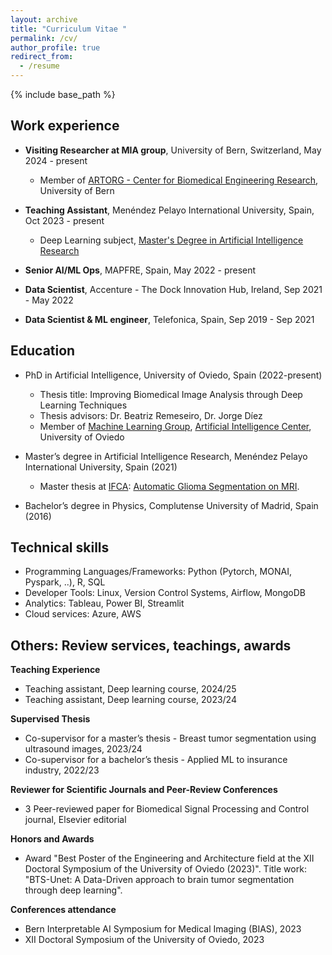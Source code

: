 ```yaml
---
layout: archive
title: "Curriculum Vitae "
permalink: /cv/
author_profile: true
redirect_from:
  - /resume
---
```


{% include base_path %}

## Work experience

* **Visiting Researcher at MIA group**, University of Bern, Switzerland, May 2024 - present
  * Member of [ARTORG - Center for Biomedical Engineering Research](https://www.artorg.unibe.ch/), University of Bern

* **Teaching Assistant**, Menéndez Pelayo International University, Spain, Oct 2023 - present
  * Deep Learning subject, [Master's Degree in Artificial Intelligence Research](https://www.uimp.es/postgrado/estudios/fichaestudio.php?plan=P04C&any=2023-24&verasi=N&lan=en)

* **Senior AI/ML Ops**, MAPFRE, Spain, May 2022 - present

* **Data Scientist**, Accenture - The Dock Innovation Hub, Ireland, Sep 2021 - May 2022

* **Data Scientist & ML engineer**, Telefonica, Spain, Sep 2019 - Sep 2021

## Education

* PhD in Artificial Intelligence, University of Oviedo, Spain (2022-present)
  * Thesis title: Improving Biomedical Image Analysis through Deep Learning Techniques
  * Thesis advisors: Dr. Beatriz Remeseiro, Dr. Jorge Díez
  * Member of [Machine Learning Group](https://www.aic.uniovi.es/mlgroup/), [Artificial Intelligence Center](https://www.aic.uniovi.es/), University of Oviedo

* Master’s degree in Artificial Intelligence Research, Menéndez Pelayo International University, Spain (2021)
  * Master thesis at [IFCA](https://ifca.unican.es/en-us): [Automatic Glioma Segmentation on MRI](https://scholar.google.es/citations?view_op=view_citation&hl=es&user=pGHSxGMAAAAJ&citation_for_view=pGHSxGMAAAAJ:u5HHmVD_uO8C). 

* Bachelor’s degree in Physics, Complutense University of Madrid, Spain (2016)


## Technical skills

* Programming Languages/Frameworks: Python (Pytorch, MONAI, Pyspark, ..), R, SQL
* Developer Tools: Linux, Version Control Systems, Airflow, MongoDB
* Analytics: Tableau, Power BI, Streamlit
* Cloud services: Azure, AWS

[//]: # (## Research overview)

[//]: # ()
[//]: # (* Research Interests: Machine learning &#40;ML&#41; for medical image analysis, computer-aided detection and diagnosis, medical image acquisition, ML methods development, clinical integration)

[//]: # (* Main research themes)

[//]: # (  * Strategies for learning from limited medical data)

[//]: # (  * Interpretable ML)

[//]: # (  * Human-in-the-loop systems)

[//]: # (  * Robust ML and uncertainty quantification)

[//]: # (  * ML-based MR image reconstruction)

[//]: # (  * Statistical modelling of big medical &#40;imaging&#41; data)

[//]: # ()
[//]: # (## Organization of scientific meetings)

[//]: # ()
[//]: # (* Programme Committee for Medical Imaging with Deep Learning &#40;MIDL&#41; conference 2023)

[//]: # (* Programme Chair for Medical Imaging with Deep Learning &#40;MIDL&#41; conference 2022)

[//]: # (* Co-organizer of the MICCAI workshop on Uncertainty for Safe Utilization of Reporting and Enhancing in medical image applications &#40;UNSURE&#41; 2019--2023)

[//]: # (* Co-organizer of the MICCAI workshop on AI for Treatment Response Assessment and Prediction &#40;AI4Treat&#41; 2023)

[//]: # ()
[//]: # (## Other services and review activities )

[//]: # ()
[//]: # (* Area chairing / meta-reviewing: )

[//]: # (  * International Conference on Medical Image Computing and Computer Assisted)

[//]: # (  * Interventions &#40;MICCAI&#41; &#40;2019, 2021&#41;)

[//]: # (  * International Conference on Medical Imaging with Deep Learning &#40;MIDL&#41; &#40;2019&#41;)

[//]: # (  * Programme Committee for Medical Imaging meets NeurIPS workshop &#40;MedNeurIPS&#41; )

[//]: # (&#40;2018, 2021&#41;)

[//]: # (  * Programme Committee for the MICCAI Workshop on Smart Ultrasound Imaging &#40;SUSI&#41; &#40;2019&#41;)

[//]: # ()
[//]: # (* Journal Associate Editing)

[//]: # (  * UNSURE 2020 Special Issue -- Journal of Machine Learning for Biomedical Imaging &#40;MELBA&#41;)

[//]: # (  * MIDL 2022 Special Issue -- Elsevier Medical Image Analysis)

[//]: # ()

## Others: Review services, teachings, awards


**Teaching Experience**

  - Teaching assistant, Deep learning course, 2024/25
  - Teaching assistant, Deep learning course, 2023/24

**Supervised Thesis**

  - Co-supervisor for a master’s thesis - Breast tumor segmentation using ultrasound images, 2023/24
  - Co-supervisor for a bachelor’s thesis - Applied ML to insurance industry, 2022/23

**Reviewer for Scientific Journals and Peer-Review Conferences**

  - 3 Peer-reviewed paper for Biomedical Signal Processing and Control journal, Elsevier editorial

**Honors and Awards**

  - Award "Best Poster of the Engineering and Architecture field at the XII Doctoral Symposium of the University of Oviedo (2023)". 
    Title work: "BTS-Unet: A Data-Driven approach to brain tumor segmentation through deep learning".

**Conferences attendance**

  - Bern Interpretable AI Symposium for Medical Imaging (BIAS), 2023
  - XII Doctoral Symposium of the University of Oviedo, 2023

  
